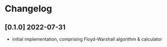 # Changelog

## [0.1.0] 2022-07-31

- initial implementation, comprising Floyd-Warshall algorithm & calculator
